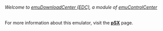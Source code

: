 ###### Welcome to [emuDownloadCenter (EDC)](https://github.com/PhoenixInteractiveNL/emuDownloadCenter/wiki/), a module of [emuControlCenter](https://github.com/PhoenixInteractiveNL/emuControlCenter/wiki/)

For more information about this emulator, visit the [**pSX**](https://github.com/PhoenixInteractiveNL/emuDownloadCenter/wiki/Emulator-psx#menu) page.
